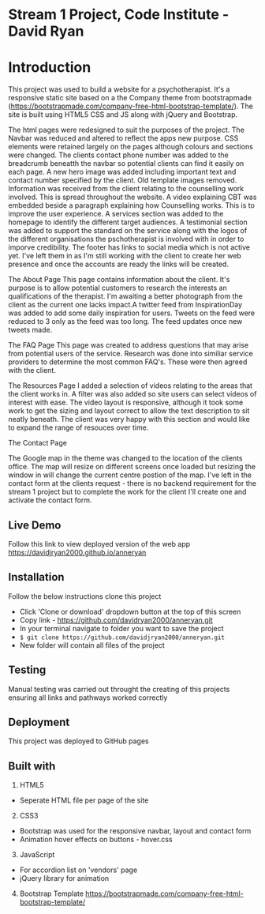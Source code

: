  # Stream 1 Project, Code Institute - David Ryan

# Introduction 
This project was used to build a website for a psychotherapist.  It's a responsive static site based on a the Company theme from bootstrapmade (https://bootstrapmade.com/company-free-html-bootstrap-template/). The site is built using HTML5 CSS and JS along with jQuery and Bootstrap.

The html pages were redesigned to suit the purposes of the project.  The Navbar was reduced and altered to reflect the apps new purpose. CSS elements were retained largely on the pages although colours and sections were changed. The clients contact phone number was added to the breadcrumb beneatth the navbar so potential clients can find it easily on each page. A new hero image was added including important text and contact number specified by the client. Old template images removed. Information was received from the client relating to the counselling work involved.  This is spread throughout the website.  A video explaining CBT was embedded beside a paragraph explaining how Counselling works. This is to improve the user experience. A services section was added to the homepage to identify the different target audiences. A testimonial section was added to support the standard on the service along with the logos of the different organisations the pschotherapist is involved with in order to imporve credibility. The footer has links to social media which is not active yet.  I've left them in as I'm still working with the client to create her web presence and once the accounts are ready the links will be created.

The About Page
This page contains information about the client. It's purpose is to allow potential customers to research the interests an qualifications of the therapist.  I'm awaiting a better photograph from the client as the current one lacks impact.A twitter feed from InspirationDay was added to add some daily inspiration for users.  Tweets on the feed were reduced to 3 only as the feed was too long.  The feed updates once new tweets made.

The FAQ Page
This page was created to address questions that may arise from potential users of the service.  Research was done into similiar service providers to determine the most common FAQ's. These were then agreed with the client.

The Resources Page
I added a selection of videos relating to the areas that the client works in. A filter was also added so site users can select videos of interest with ease. The video layout is responsive, although it took some work to get the sizing and layout correct to allow the text description to sit neatly beneath.  The client was very happy with this section and would like to expand the range of resouces over time.  

The Contact Page

The Google map in the theme was changed to the location of the clients office.  The map will resize on different screens once loaded but resizing the window in will change the current centre postion of the map. I've left in the contact form at the clients request - there is no backend requirement for the stream 1 project but to complete the work for the client I'll create one and activate the contact form.


## Live Demo

Follow this link to view deployed version of the web app https://davidjryan2000.github.io/anneryan

## Installation

Follow the below instructions clone this project

* Click 'Clone or download' dropdown button at the top of this screen
* Copy link - https://github.com/davidryan2000/anneryan.git
* In your terminal navigate to folder you want to save the project
* `$ git clone https://github.com/davidjryan2000/anneryan.git`
* New folder will contain all files of the project

## Testing

Manual testing was carried out throught the creating of this projects ensuring all links and pathways worked correctly

## Deployment

This project was deployed to GitHub pages

## Built with 
1. HTML5
  * Seperate HTML file per page of the site

2. CSS3
  * Bootstrap was used for the responsive navbar, layout and contact form 
  * Animation hover effects on buttons - hover.css

3. JavaScript
  * For accordion list on 'vendors' page
  * jQuery library for animation
  
4. Bootstrap Template 
https://bootstrapmade.com/company-free-html-bootstrap-template/
  



